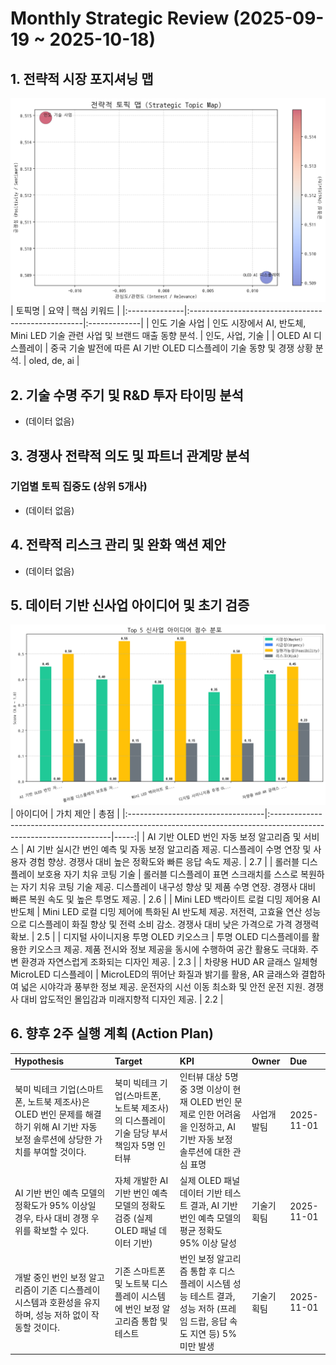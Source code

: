 # Monthly Strategic Review (2025-09-19 ~ 2025-10-18)

## 1. 전략적 시장 포지셔닝 맵

![시장 토픽 포지셔닝 맵](fig/topics_bubble.png)
| 토픽명           | 요약                                                 | 핵심 키워드       |
|:--------------|:---------------------------------------------------|:-------------|
| 인도 기술 사업      | 인도 시장에서 AI, 반도체, Mini LED 기술 관련 사업 및 브랜드 매출 동향 분석. | 인도, 사업, 기술   |
| OLED AI 디스플레이 | 중국 기술 발전에 따른 AI 기반 OLED 디스플레이 기술 동향 및 경쟁 상황 분석.    | oled, de, ai |


## 2. 기술 수명 주기 및 R&D 투자 타이밍 분석

- (데이터 없음)


## 3. 경쟁사 전략적 의도 및 파트너 관계망 분석


### 기업별 토픽 집중도 (상위 5개사)
- (데이터 없음)


## 4. 전략적 리스크 관리 및 완화 액션 제안

- (데이터 없음)


## 5. 데이터 기반 신사업 아이디어 및 초기 검증

![신사업 아이디어 점수 분포](fig/idea_score_distribution.png)
| 아이디어                              | 가치 제안                                                                                                               |   총점 |
|:----------------------------------|:--------------------------------------------------------------------------------------------------------------------|-----:|
| AI 기반 OLED 번인 자동 보정 알고리즘 및 서비스    | AI 기반 실시간 번인 예측 및 자동 보정 알고리즘 제공. 디스플레이 수명 연장 및 사용자 경험 향상. 경쟁사 대비 높은 정확도와 빠른 응답 속도 제공.                               |  2.7 |
| 롤러블 디스플레이 보호용 자기 치유 코팅 기술         | 롤러블 디스플레이 표면 스크래치를 스스로 복원하는 자기 치유 코팅 기술 제공. 디스플레이 내구성 향상 및 제품 수명 연장. 경쟁사 대비 빠른 복원 속도 및 높은 투명도 제공.                   |  2.6 |
| Mini LED 백라이트 로컬 디밍 제어용 AI 반도체    | Mini LED 로컬 디밍 제어에 특화된 AI 반도체 제공. 저전력, 고효율 연산 성능으로 디스플레이 화질 향상 및 전력 소비 감소. 경쟁사 대비 낮은 가격으로 가격 경쟁력 확보.                |  2.5 |
| 디지털 사이니지용 투명 OLED 키오스크            | 투명 OLED 디스플레이를 활용한 키오스크 제공. 제품 전시와 정보 제공을 동시에 수행하여 공간 활용도 극대화. 주변 환경과 자연스럽게 조화되는 디자인 제공.                            |  2.3 |
| 차량용 HUD AR 글래스 일체형 MicroLED 디스플레이 | MicroLED의 뛰어난 화질과 밝기를 활용, AR 글래스와 결합하여 넓은 시야각과 풍부한 정보 제공. 운전자의 시선 이동 최소화 및 안전 운전 지원. 경쟁사 대비 압도적인 몰입감과 미래지향적 디자인 제공. |  2.2 |


## 6. 향후 2주 실행 계획 (Action Plan)

| Hypothesis                                                                      | Target                                              | KPI                                                                       | Owner   | Due        |
|:--------------------------------------------------------------------------------|:----------------------------------------------------|:--------------------------------------------------------------------------|:--------|:-----------|
| 북미 빅테크 기업(스마트폰, 노트북 제조사)은 OLED 번인 문제를 해결하기 위해 AI 기반 자동 보정 솔루션에 상당한 가치를 부여할 것이다. | 북미 빅테크 기업(스마트폰, 노트북 제조사)의 디스플레이 기술 담당 부서 책임자 5명 인터뷰 | 인터뷰 대상 5명 중 3명 이상이 현재 OLED 번인 문제로 인한 어려움을 인정하고, AI 기반 자동 보정 솔루션에 대한 관심 표명 | 사업개발팀   | 2025-11-01 |
| AI 기반 번인 예측 모델의 정확도가 95% 이상일 경우, 타사 대비 경쟁 우위를 확보할 수 있다.                         | 자체 개발한 AI 기반 번인 예측 모델의 정확도 검증 (실제 OLED 패널 데이터 기반)   | 실제 OLED 패널 데이터 기반 테스트 결과, AI 기반 번인 예측 모델의 평균 정확도 95% 이상 달성                | 기술기획팀   | 2025-11-01 |
| 개발 중인 번인 보정 알고리즘이 기존 디스플레이 시스템과 호환성을 유지하며, 성능 저하 없이 작동할 것이다.                    | 기존 스마트폰 및 노트북 디스플레이 시스템에 번인 보정 알고리즘 통합 및 테스트        | 번인 보정 알고리즘 통합 후 디스플레이 시스템 성능 테스트 결과, 성능 저하 (프레임 드랍, 응답 속도 지연 등) 5% 미만 발생  | 기술기획팀   | 2025-11-01 |
